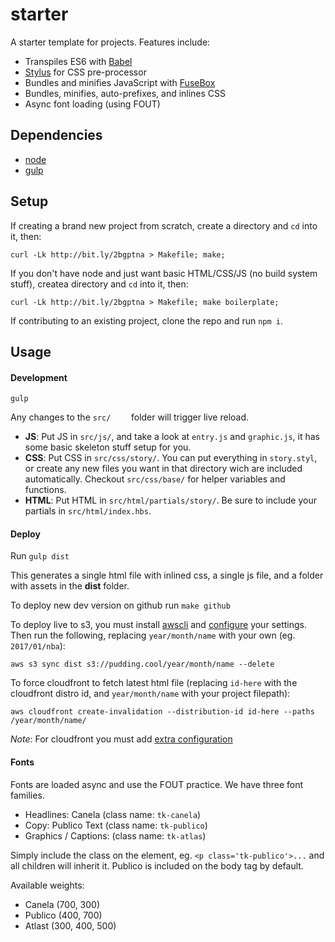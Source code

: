 # starter

A starter template for projects. Features include:

* Transpiles ES6 with [Babel](http://babeljs.io)
* [Stylus](http://stylus-lang.com/) for CSS pre-processor
* Bundles and minifies JavaScript with [FuseBox](http://fuse-box.org)
* Bundles, minifies, auto-prefixes, and inlines CSS
* Async font loading (using FOUT)

## Dependencies
* [node](http://nodejs.org)
* [gulp](http://gulpjs.com)

## Setup
If creating a brand new project from scratch, create a directory and `cd` into it, then:

```
curl -Lk http://bit.ly/2bgptna > Makefile; make;
```

If you don't have node and just want basic HTML/CSS/JS (no build system stuff), createa directory and `cd` into it, then:

```
curl -Lk http://bit.ly/2bgptna > Makefile; make boilerplate;
```

If contributing to an existing project, clone the repo and run `npm i`.

## Usage

#### Development
`gulp`

Any changes to the `src/	` folder will trigger live reload.

* **JS**: Put JS in `src/js/`, and take a look at `entry.js` and `graphic.js`, it has some basic skeleton stuff setup for you.
* **CSS**: Put CSS in `src/css/story/`. You can put everything in `story.styl`, or create any new files you want in that directory wich are included automatically. Checkout `src/css/base/` for helper variables and functions.
* **HTML**: Put HTML in `src/html/partials/story/`. Be sure to include your partials in `src/html/index.hbs`.

#### Deploy
Run `gulp dist`

This generates a single html file with inlined css, a single js file, and a folder with assets in the **dist** folder.

To deploy new dev version on github run `make github`

To deploy live to s3, you must install [awscli](https://aws.amazon.com/cli/) and [configure](http://docs.aws.amazon.com/cli/latest/reference/configure/index.html) your settings. Then run the following, replacing  `year/month/name` with your own (eg. `2017/01/nba`):

`aws s3 sync dist s3://pudding.cool/year/month/name --delete`

To force cloudfront to fetch latest html file (replacing `id-here` with the cloudfront distro id, and `year/month/name` with your project filepath):

`aws cloudfront create-invalidation --distribution-id id-here --paths /year/month/name/`

*Note*: For cloudfront you must add [extra configuration](http://docs.aws.amazon.com/cli/latest/reference/cloudfront/create-invalidation.html)

#### Fonts
Fonts are loaded async and use the FOUT practice. We have three font families.

* Headlines: Canela (class name: `tk-canela`)
* Copy: Publico Text (class name: `tk-publico`)
* Graphics / Captions: (class name: `tk-atlas`)

Simply include the class on the element, eg. `<p class='tk-publico'>...` and all children will inherit it. Publico is included on the body tag by default.

Available weights:

* Canela (700, 300)
* Publico (400, 700)
* Atlast (300, 400, 500)
